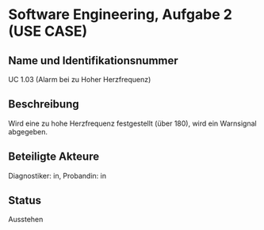 # Software Engineering, Aufgabe 2 (USE CASE)
## Name und Identifikationsnummer
UC 1.03 (Alarm bei zu Hoher Herzfrequenz)

## Beschreibung
Wird eine zu hohe Herzfrequenz festgestellt (über 180), wird ein Warnsignal abgegeben.

## Beteiligte Akteure
Diagnostiker: in, Probandin: in

## Status
Ausstehen
